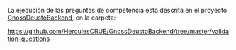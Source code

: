 La ejecución de las preguntas de competencia está descrita en el proyecto [GnossDeustoBackend](https://github.com/HerculesCRUE/GnossDeustoBackend), 
en la carpeta:

https://github.com/HerculesCRUE/GnossDeustoBackend/tree/master/validation-questions
